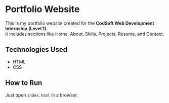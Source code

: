 # Portfolio Website

This is my portfolio website created for the **CodSoft Web Development Internship (Level 1)**.  
It includes sections like Home, About, Skills, Projects, Resume, and Contact.  

## Technologies Used  
- HTML  
- CSS  

## How to Run  
Just open `index.html` in a browser.  



